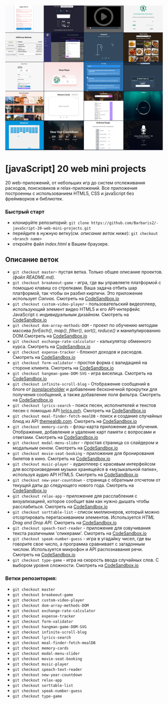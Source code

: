 ![](https://github.com/Barbaris2/-javaScript-20-web-mini-projects/blob/master/img/all.png)

# [javaScript] 20 web mini projects

20 web-приложений, от небольших игр до систем отслеживания расходов, поисковиков и relax-приложений. Все приложения построенны с использованием HTML5, CSS и javaScript без фреймворков и библиотек.

### Быстрый старт

- клонируйте репозиторий: `git clone https://github.com/Barbaris2/-javaScript-20-web-mini-projects.git`
- перейдите в нужную ветку(_см. описание веток ниже_): `git checkout <branch name>`
- откройте файл _index.html_ в Вашем браузере.

## Описание веток

- `git checkout master`- пустая ветка. Только общее описание проектов. _(файл README.md)_.
- `git checkout breakeout-game` - игра, где вы управляете платформой с помощью клавиш со стрелками. Ваша задача отбить шар платформой, так чтобы он разбил кирпичи. Это приложение использует _Canvas_. Смотреть на [CodeSandbox.io](https://9mjtu.csb.app/)
- `git checkout custom-video-player` - пользовательский видеоплеер, использующий элемент видео HTML5 и его API-интерфейс JavaScript с индивидуальным дизайном. Смотреть на [CodeSandbox.io](https://td01s.csb.app/)
- `git checkout dom-array-methods-DOM` - проект по обучению методам массива _forEach()_, _map()_, _filter()_, _sort()_, _reduce()_ и манипулированию DOM.Смотреть на [CodeSandbox.io](https://fr9po.csb.app/)
- `git checkout exchange-rate-calculator` - калькулятор обменного курса. Смотреть на [CodeSandbox.io](https://8odkh.csb.app/)
- `git checkout expense-tracker` - блокнот доходов и расходов. Смотреть на [CodeSandbox.io](https://fr22u.csb.app/)
- `git checkout form-validator` - простоя форма с валидацией на стороне клиента. Смотреть на [CodeSandbox.io](https://3oho4.csb.app/)
- `git checkout hangman-game-DOM-SVG` - игра виселица. Смотреть на [CodeSandbox.io](https://nqshn.csb.app/)
- `git checkout infinite-scroll-blog` - Отображение сообщений в блоге от [jsonplaceholder](https://jsonplaceholder.typicode.com) и добавление бесконечной прокрутки для получения сообщений, а также добавление поля фильтра. Смотреть на [CodeSandbox.io](https://o0cor.csb.app/)
- `git checkout lyrics-search` - поиск песен, исполнителей и текстов песен с помощью API [lyrics.ovh](https://lyrics.ovh). Смотреть на [CodeSandbox.io](https://eshcy.csb.app/)
- `git checkout meal-finder-fetch-mealDB` - поиск и создание случайных блюд из API [themealdb.com](www.themealdb.com). Смотреть на [CodeSandbox.io](https://9kgh0.csb.app/)
- `git checkout memory-cards` - флэш-карта приложение для обучения. Отображение, добавление и удаление карт памяти с вопросами и ответами. Смотреть на [CodeSandbox.io](https://fpfgs.csb.app/)
- `git checkout modal-menu-slider` - простая страница со слайдером и модальным окном. Смотреть на [CodeSandbox.io](https://87dph.csb.app/)
- `git checkout movie-seat-booking` - приложение для бронирования билетов в кино. Смотреть на [CodeSandbox.io](https://jwlrd.csb.app/)
- `git checkout music-player` - аудиоплеер с красивым интерфейсом для воспроизведения музыки хранящейся в «музыкальной папке», используя аудио API HTML5. Смотреть на [CodeSandbox.io](https://usnvv.csb.app/)
- `git checkout new-year-countdown` - страница с обратным отсчетом от текущей даты до следующего нового года. Смотреть на [CodeSandbox.io](https://xdsq9.csb.app/)
- `git checkout relax-app` - приложение для расслабления с визуализацией, которое сообщит вам как нужно дышать чтобы расслабиться. Смотреть на [CodeSandbox.io](https://t4kij.csb.app/)
- `git checkout sorttable-list` - список миллионеров, который можно отсортировать перетаскиванием элементов. Используется _HTML Drag and Drop API._ Смотреть на [CodeSandbox.io](https://5i09y.csb.app/)
- `git checkout speach-text-reader` - приложение для озвучивания текста различными 'спикерами'. Смотреть на [CodeSandbox.io](https://gf30i.csb.app/)
- `git checkout speak-number-guess` - игра в угадайку чисел, где вы говорите свое число, а программа сравнивает с загадонным числом. Используется микрофон и API распознавания речи. Смотреть на [CodeSandbox.io](https://6013z.csb.app/)
- `git checkout type-game` - игра на скорость ввода случайных слов. С выбором уровня сложности. Смотреть на [CodeSandbox.io](https://y111t.csb.app/)

### Ветки репозитория:

- `git checkout master`
- `git checkout breakeout-game`
- `git checkout custom-video-player`
- `git checkout dom-array-methods-DOM`
- `git checkout exchange-rate-calculator`
- `git checkout expense-tracker`
- `git checkout form-validator`
- `git checkout hangman-game-DOM-SVG`
- `git checkout infinite-scroll-blog`
- `git checkout lyrics-search`
- `git checkout meal-finder-fetch-mealDB`
- `git checkout memory-cards`
- `git checkout modal-menu-slider`
- `git checkout movie-seat-booking`
- `git checkout music-player`
- `git checkout speach-text-reader`
- `git checkout new-year-countdown`
- `git checkout relax-app`
- `git checkout sorttable-list`
- `git checkout speak-number-guess`
- `git checkout type-game`

